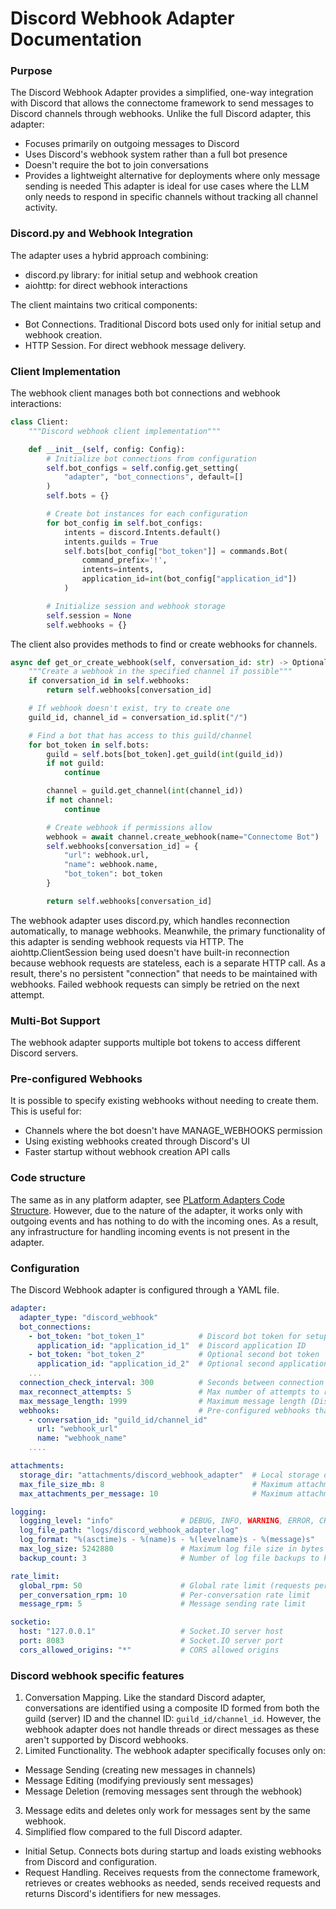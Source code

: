 # Discord Webhook Adapter Documentation

### Purpose
The Discord Webhook Adapter provides a simplified, one-way integration with Discord that allows the connectome framework to send messages to Discord channels through webhooks. Unlike the full Discord adapter, this adapter:
* Focuses primarily on outgoing messages to Discord
* Uses Discord's webhook system rather than a full bot presence
* Doesn't require the bot to join conversations
* Provides a lightweight alternative for deployments where only message sending is needed
This adapter is ideal for use cases where the LLM only needs to respond in specific channels without tracking all channel activity.

### Discord.py and Webhook Integration
The adapter uses a hybrid approach combining:
* discord.py library: for initial setup and webhook creation
* aiohttp: for direct webhook interactions

The client maintains two critical components:
* Bot Connections. Traditional Discord bots used only for initial setup and webhook creation.
* HTTP Session. For direct webhook message delivery.

### Client Implementation
The webhook client manages both bot connections and webhook interactions:
```python
class Client:
    """Discord webhook client implementation"""

    def __init__(self, config: Config):
        # Initialize bot connections from configuration
        self.bot_configs = self.config.get_setting(
            "adapter", "bot_connections", default=[]
        )
        self.bots = {}

        # Create bot instances for each configuration
        for bot_config in self.bot_configs:
            intents = discord.Intents.default()
            intents.guilds = True
            self.bots[bot_config["bot_token"]] = commands.Bot(
                command_prefix='!',
                intents=intents,
                application_id=int(bot_config["application_id"])
            )

        # Initialize session and webhook storage
        self.session = None
        self.webhooks = {}
```

The client also provides methods to find or create webhooks for channels.
```python
async def get_or_create_webhook(self, conversation_id: str) -> Optional[Dict[str, Any]]:
    """Create a webhook in the specified channel if possible"""
    if conversation_id in self.webhooks:
        return self.webhooks[conversation_id]

    # If webhook doesn't exist, try to create one
    guild_id, channel_id = conversation_id.split("/")

    # Find a bot that has access to this guild/channel
    for bot_token in self.bots:
        guild = self.bots[bot_token].get_guild(int(guild_id))
        if not guild:
            continue

        channel = guild.get_channel(int(channel_id))
        if not channel:
            continue

        # Create webhook if permissions allow
        webhook = await channel.create_webhook(name="Connectome Bot")
        self.webhooks[conversation_id] = {
            "url": webhook.url,
            "name": webhook.name,
            "bot_token": bot_token
        }

        return self.webhooks[conversation_id]
```

The webhook adapter uses discord.py, which handles reconnection automatically, to manage webhooks. Meanwhile, the primary functionality of this adapter is sending webhook requests via HTTP. The aiohttp.ClientSession being used doesn't have built-in reconnection because webhook requests are stateless, each is a separate HTTP call. As a result, there's no persistent "connection" that needs to be maintained with webhooks. Failed webhook requests can simply be retried on the next attempt.

### Multi-Bot Support
The webhook adapter supports multiple bot tokens to access different Discord servers.

### Pre-configured Webhooks
It is possible to specify existing webhooks without needing to create them. This is useful for:
* Channels where the bot doesn't have MANAGE_WEBHOOKS permission
* Using existing webhooks created through Discord's UI
* Faster startup without webhook creation API calls

### Code structure
The same as in any platform adapter, see [PLatform Adapters Code Structure](https://github.com/antra-tess/connectome-adapters/blob/master/docs/code_structure.md). However, due to the nature of the adapter, it works only with outgoing events and has nothing to do with the incoming ones. As a result, any infrastructure for handling incoming events is not present in the adapter.

### Configuration
The Discord Webhook adapter is configured through a YAML file.
```yaml
adapter:
  adapter_type: "discord_webhook"
  bot_connections:
    - bot_token: "bot_token_1"            # Discord bot token for setup
      application_id: "application_id_1"  # Discord application ID
    - bot_token: "bot_token_2"            # Optional second bot token
      application_id: "application_id_2"  # Optional second application ID
    ...
  connection_check_interval: 300          # Seconds between connection health checks
  max_reconnect_attempts: 5               # Max number of attempts to reconnect if connection lost
  max_message_length: 1999                # Maximum message length (Discord limit: 2000)
  webhooks:                               # Pre-configured webhooks that can be unrelated to bots
    - conversation_id: "guild_id/channel_id"
      url: "webhook_url"
      name: "webhook_name"
    ....

attachments:
  storage_dir: "attachments/discord_webhook_adapter"  # Local storage directory
  max_file_size_mb: 8                                 # Maximum attachment size in MB
  max_attachments_per_message: 10                     # Maximum attachments per message

logging:
  logging_level: "info"               # DEBUG, INFO, WARNING, ERROR, CRITICAL
  log_file_path: "logs/discord_webhook_adapter.log"
  log_format: "%(asctime)s - %(name)s - %(levelname)s - %(message)s"
  max_log_size: 5242880               # Maximum log file size in bytes
  backup_count: 3                     # Number of log file backups to keep

rate_limit:
  global_rpm: 50                      # Global rate limit (requests per minute) for ALL requests
  per_conversation_rpm: 10            # Per-conversation rate limit
  message_rpm: 5                      # Message sending rate limit

socketio:
  host: "127.0.0.1"                   # Socket.IO server host
  port: 8083                          # Socket.IO server port
  cors_allowed_origins: "*"           # CORS allowed origins
```

### Discord webhook specific features
1) Conversation Mapping. Like the standard Discord adapter, conversations are identified using a composite ID formed from both the guild (server) ID and the channel ID: `guild_id/channel_id`. However, the webhook adapter does not handle threads or direct messages as these aren't supported by Discord webhooks.
2) Limited Functionality. The webhook adapter specifically focuses only on:
* Message Sending (creating new messages in channels)
* Message Editing (modifying previously sent messages)
* Message Deletion (removing messages sent through the webhook)
3) Message edits and deletes only work for messages sent by the same webhook.
4) Simplified flow compared to the full Discord adapter.
* Initial Setup. Connects bots during startup and loads existing webhooks from Discord and configuration.
* Request Handling. Receives requests from the connectome framework, retrieves or creates webhooks as needed, sends received requests and returns Discord's identifiers for new messages.
